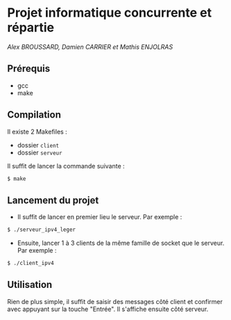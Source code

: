 # Projet informatique concurrente et répartie

_Alex BROUSSARD, Damien CARRIER et Mathis ENJOLRAS_

## Prérequis

- gcc
- make

## Compilation

Il existe 2 Makefiles :

- dossier `client`
- dossier `serveur`

Il suffit de lancer la commande suivante :

```bash
$ make
```

## Lancement du projet

- Il suffit de lancer en premier lieu le serveur. Par exemple :

```bash
$ ./serveur_ipv4_leger
```

- Ensuite, lancer 1 à 3 clients de la même famille de socket que le serveur. Par exemple :

```bash
$ ./client_ipv4
```

## Utilisation

Rien de plus simple, il suffit de saisir des messages côté client et confirmer avec appuyant sur la touche "Entrée".
Il s'affiche ensuite côté serveur.
